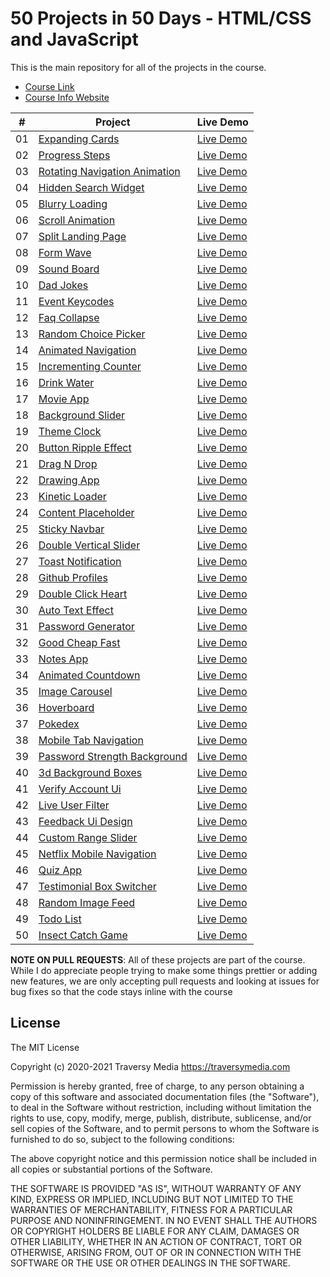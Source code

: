 # 50 Projects in 50 Days - HTML/CSS and JavaScript

This is the main repository for all of the projects in the course.

-   [Course Link](https://www.udemy.com/course/50-projects-50-days)
-   [Course Info Website](https://50projects50days.com)

|  #  | Project                                                                                                                     | Live Demo                                                                         |
| :-: | --------------------------------------------------------------------------------------------------------------------------- | --------------------------------------------------------------------------------- |
| 01  | [Expanding Cards](https://github.com/bradtraversy/50projects50days/tree/master/expanding-cards)                             | [Live Demo]( https://mlhaus.github.io/50projects50days/expanding-cards/)               |
| 02  | [Progress Steps](https://github.com/bradtraversy/50projects50days/tree/master/progress-steps)                               | [Live Demo]( https://mlhaus.github.io/50projects50days/progress-steps/)                |
| 03  | [Rotating Navigation Animation](https://github.com/bradtraversy/50projects50days/tree/master/rotating-nav-animation)                       | [Live Demo]( https://mlhaus.github.io/50projects50days/rotating-nav-animation/) |
| 04  | [Hidden Search Widget](https://github.com/bradtraversy/50projects50days/tree/master/hidden-search)                          | [Live Demo]( https://mlhaus.github.io/50projects50days/hidden-search/)          |
| 05  | [Blurry Loading](https://github.com/bradtraversy/50projects50days/tree/master/blurry-loading)                               | [Live Demo]( https://mlhaus.github.io/50projects50days/blurry-loading/)                |
| 06  | [Scroll Animation](https://github.com/bradtraversy/50projects50days/tree/master/scroll-animation)                           | [Live Demo]( https://mlhaus.github.io/50projects50days/scroll-animation/)              |
| 07  | [Split Landing Page](https://github.com/bradtraversy/50projects50days/tree/master/split-landing-page)                       | [Live Demo]( https://mlhaus.github.io/50projects50days/split-landing-page/)            |
| 08  | [Form Wave](https://github.com/bradtraversy/50projects50days/tree/master/form-input-wave)                                         | [Live Demo]( https://mlhaus.github.io/50projects50days/form-input-wave/)                     |
| 09  | [Sound Board](https://github.com/bradtraversy/50projects50days/tree/master/sound-board)                                     | [Live Demo]( https://mlhaus.github.io/50projects50days/sound-board/)                   |
| 10  | [Dad Jokes](https://github.com/bradtraversy/50projects50days/tree/master/dad-jokes)                                         | [Live Demo]( https://mlhaus.github.io/50projects50days/dad-jokes/)                     |
| 11  | [Event Keycodes](https://github.com/bradtraversy/50projects50days/tree/master/event-keycodes)                               | [Live Demo]( https://mlhaus.github.io/50projects50days/event-keycodes/)                |
| 12  | [Faq Collapse](https://github.com/bradtraversy/50projects50days/tree/master/faq-collapse)                                   | [Live Demo]( https://mlhaus.github.io/50projects50days/faq-collapse/)                  |
| 13  | [Random Choice Picker](https://github.com/bradtraversy/50projects50days/tree/master/random-choice-picker)                   | [Live Demo]( https://mlhaus.github.io/50projects50days/random-choice-picker/)          |
| 14  | [Animated Navigation](https://github.com/bradtraversy/50projects50days/tree/master/animated-navigation)                     | [Live Demo]( https://mlhaus.github.io/50projects50days/animated-navigation/)           |
| 15  | [Incrementing Counter](https://github.com/bradtraversy/50projects50days/tree/master/incrementing-counter)                   | [Live Demo]( https://mlhaus.github.io/50projects50days/incrementing-counter/)          |
| 16  | [Drink Water](https://github.com/bradtraversy/50projects50days/tree/master/drink-water)                                     | [Live Demo]( https://mlhaus.github.io/50projects50days/drink-water/)                   |
| 17  | [Movie App](https://github.com/bradtraversy/50projects50days/tree/master/movie-app)                                         | [Live Demo]( https://mlhaus.github.io/50projects50days/movie-app/)                     |
| 18  | [Background Slider](https://github.com/bradtraversy/50projects50days/tree/master/background-slider)                         | [Live Demo]( https://mlhaus.github.io/50projects50days/background-slider/)             |
| 19  | [Theme Clock](https://github.com/bradtraversy/50projects50days/tree/master/theme-clock)                                     | [Live Demo]( https://mlhaus.github.io/50projects50days/theme-clock/)                   |
| 20  | [Button Ripple Effect](https://github.com/bradtraversy/50projects50days/tree/master/button-ripple-effect)                   | [Live Demo]( https://mlhaus.github.io/50projects50days/button-ripple-effect/)          |
| 21  | [Drag N Drop](https://github.com/bradtraversy/50projects50days/tree/master/drag-n-drop)                                     | [Live Demo]( https://mlhaus.github.io/50projects50days/drag-n-drop/)                   |
| 22  | [Drawing App](https://github.com/bradtraversy/50projects50days/tree/master/drawing-app)                                     | [Live Demo]( https://mlhaus.github.io/50projects50days/drawing-app/)                   |
| 23  | [Kinetic Loader](https://github.com/bradtraversy/50projects50days/tree/master/kinetic-loader)                               | [Live Demo]( https://mlhaus.github.io/50projects50days/kinetic-loader/)                |
| 24  | [Content Placeholder](https://github.com/bradtraversy/50projects50days/tree/master/content-placeholder)                     | [Live Demo]( https://mlhaus.github.io/50projects50days/content-placeholder/)           |
| 25  | [Sticky Navbar](https://github.com/bradtraversy/50projects50days/tree/master/sticky-navigation)                                 | [Live Demo]( https://mlhaus.github.io/50projects50days/sticky-navigation/)                 |
| 26  | [Double Vertical Slider](https://github.com/bradtraversy/50projects50days/tree/master/double-vertical-slider)               | [Live Demo]( https://mlhaus.github.io/50projects50days/double-vertical-slider/)        |
| 27  | [Toast Notification](https://github.com/bradtraversy/50projects50days/tree/master/toast-notification)                       | [Live Demo]( https://mlhaus.github.io/50projects50days/toast-notification/)            |
| 28  | [Github Profiles](https://github.com/bradtraversy/50projects50days/tree/master/github-profiles)                             | [Live Demo]( https://mlhaus.github.io/50projects50days/github-profiles/)               |
| 29  | [Double Click Heart](https://github.com/bradtraversy/50projects50days/tree/master/double-click-heart)                       | [Live Demo]( https://mlhaus.github.io/50projects50days/double-click-heart/)            |
| 30  | [Auto Text Effect](https://github.com/bradtraversy/50projects50days/tree/master/auto-text-effect)                           | [Live Demo]( https://mlhaus.github.io/50projects50days/auto-text-effect/)              |
| 31  | [Password Generator](https://github.com/bradtraversy/50projects50days/tree/master/password-generator)                       | [Live Demo]( https://mlhaus.github.io/50projects50days/password-generator/)            |
| 32  | [Good Cheap Fast](https://github.com/bradtraversy/50projects50days/tree/master/good-cheap-fast)                             | [Live Demo]( https://mlhaus.github.io/50projects50days/good-cheap-fast/)               |
| 33  | [Notes App](https://github.com/bradtraversy/50projects50days/tree/master/notes-app)                                         | [Live Demo]( https://mlhaus.github.io/50projects50days/notes-app/)                     |
| 34  | [Animated Countdown](https://github.com/bradtraversy/50projects50days/tree/master/animated-countdown)                       | [Live Demo]( https://mlhaus.github.io/50projects50days/animated-countdown/)            |
| 35  | [Image Carousel](https://github.com/bradtraversy/50projects50days/tree/master/image-carousel)                               | [Live Demo]( https://mlhaus.github.io/50projects50days/image-carousel/)                |
| 36  | [Hoverboard](https://github.com/bradtraversy/50projects50days/tree/master/hoverboard)                                       | [Live Demo]( https://mlhaus.github.io/50projects50days/hoverboard/)                    |
| 37  | [Pokedex](https://github.com/bradtraversy/50projects50days/tree/master/pokedex)                                             | [Live Demo]( https://mlhaus.github.io/50projects50days/pokedex/)                       |
| 38  | [Mobile Tab Navigation](https://github.com/bradtraversy/50projects50days/tree/master/mobile-tab-navigation)                 | [Live Demo]( https://mlhaus.github.io/50projects50days/mobile-tab-navigation/)         |
| 39  | [Password Strength Background](https://github.com/bradtraversy/50projects50days/tree/master/password-strength-background)   | [Live Demo]( https://mlhaus.github.io/50projects50days/password-strength-background/)  |
| 40  | [3d Background Boxes](https://github.com/bradtraversy/50projects50days/tree/master/3d-boxes-background)                     | [Live Demo]( https://mlhaus.github.io/50projects50days/3d-boxes-background/)           |
| 41  | [Verify Account Ui](https://github.com/bradtraversy/50projects50days/tree/master/verify-account-ui)                         | [Live Demo]( https://mlhaus.github.io/50projects50days/verify-account-ui/)             |
| 42  | [Live User Filter](https://github.com/bradtraversy/50projects50days/tree/master/live-user-filter)                           | [Live Demo]( https://mlhaus.github.io/50projects50days/live-user-filter/)              |
| 43  | [Feedback Ui Design](https://github.com/bradtraversy/50projects50days/tree/master/feedback-ui-design)                       | [Live Demo]( https://mlhaus.github.io/50projects50days/feedback-ui-design/)            |
| 44  | [Custom Range Slider](https://github.com/bradtraversy/50projects50days/tree/master/custom-range-slider)                     | [Live Demo]( https://mlhaus.github.io/50projects50days/custom-range-slider/)           |
| 45  | [Netflix Mobile Navigation](https://github.com/bradtraversy/50projects50days/tree/master/netflix-mobile-navigation)         | [Live Demo]( https://mlhaus.github.io/50projects50days/netflix-mobile-navigation/)     |
| 46  | [Quiz App](https://github.com/bradtraversy/50projects50days/tree/master/quiz-app)                                           | [Live Demo]( https://mlhaus.github.io/50projects50days/quiz-app/)                      |
| 47  | [Testimonial Box Switcher](https://github.com/bradtraversy/50projects50days/tree/master/testimonial-box-switcher)           | [Live Demo]( https://mlhaus.github.io/50projects50days/testimonial-box-switcher/)      |
| 48  | [Random Image Feed](https://github.com/bradtraversy/50projects50days/tree/master/random-image-generator)                         | [Live Demo]( https://mlhaus.github.io/50projects50days/random-image-generator/)             |
| 49  | [Todo List](https://github.com/bradtraversy/50projects50days/tree/master/todo-list)                                         | [Live Demo]( https://mlhaus.github.io/50projects50days/todo-list/)                     |
| 50  | [Insect Catch Game](https://github.com/bradtraversy/50projects50days/tree/master/insect-catch-game)                         | [Live Demo]( https://mlhaus.github.io/50projects50days/insect-catch-game/)             |

**NOTE ON PULL REQUESTS**: All of these projects are part of the course. While I do appreciate people trying to make some things prettier or adding new features, we are only accepting pull requests and looking at issues for bug fixes so that the code stays inline with the course

## License

The MIT License

Copyright (c) 2020-2021 Traversy Media https://traversymedia.com

Permission is hereby granted, free of charge, to any person obtaining a copy
of this software and associated documentation files (the "Software"), to deal
in the Software without restriction, including without limitation the rights
to use, copy, modify, merge, publish, distribute, sublicense, and/or sell
copies of the Software, and to permit persons to whom the Software is
furnished to do so, subject to the following conditions:

The above copyright notice and this permission notice shall be included in
all copies or substantial portions of the Software.

THE SOFTWARE IS PROVIDED "AS IS", WITHOUT WARRANTY OF ANY KIND, EXPRESS OR
IMPLIED, INCLUDING BUT NOT LIMITED TO THE WARRANTIES OF MERCHANTABILITY,
FITNESS FOR A PARTICULAR PURPOSE AND NONINFRINGEMENT. IN NO EVENT SHALL THE
AUTHORS OR COPYRIGHT HOLDERS BE LIABLE FOR ANY CLAIM, DAMAGES OR OTHER
LIABILITY, WHETHER IN AN ACTION OF CONTRACT, TORT OR OTHERWISE, ARISING FROM,
OUT OF OR IN CONNECTION WITH THE SOFTWARE OR THE USE OR OTHER DEALINGS IN
THE SOFTWARE.

